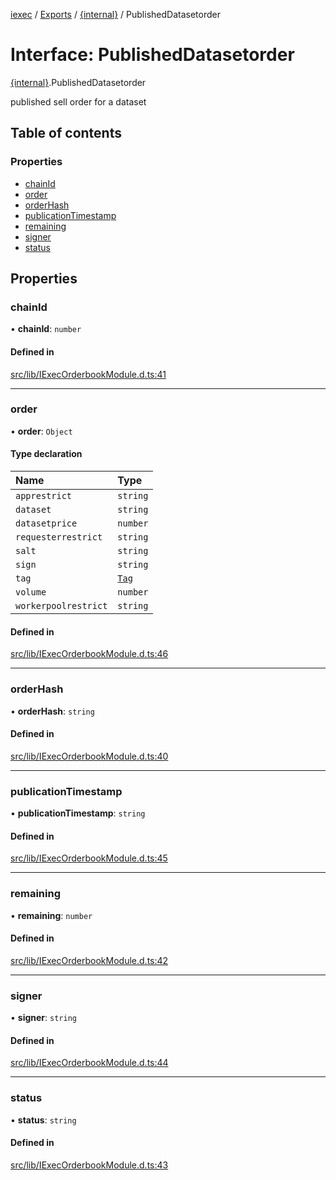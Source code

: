 [iexec](../README.md) / [Exports](../modules.md) / [{internal}](../modules/internal_.md) / PublishedDatasetorder

# Interface: PublishedDatasetorder

[{internal}](../modules/internal_.md).PublishedDatasetorder

published sell order for a dataset

## Table of contents

### Properties

- [chainId](internal_.PublishedDatasetorder.md#chainid)
- [order](internal_.PublishedDatasetorder.md#order)
- [orderHash](internal_.PublishedDatasetorder.md#orderhash)
- [publicationTimestamp](internal_.PublishedDatasetorder.md#publicationtimestamp)
- [remaining](internal_.PublishedDatasetorder.md#remaining)
- [signer](internal_.PublishedDatasetorder.md#signer)
- [status](internal_.PublishedDatasetorder.md#status)

## Properties

### chainId

• **chainId**: `number`

#### Defined in

[src/lib/IExecOrderbookModule.d.ts:41](https://github.com/iExecBlockchainComputing/iexec-sdk/blob/79135f9/src/lib/IExecOrderbookModule.d.ts#L41)

___

### order

• **order**: `Object`

#### Type declaration

| Name | Type |
| :------ | :------ |
| `apprestrict` | `string` |
| `dataset` | `string` |
| `datasetprice` | `number` |
| `requesterrestrict` | `string` |
| `salt` | `string` |
| `sign` | `string` |
| `tag` | [`Tag`](../modules/internal_.md#tag) |
| `volume` | `number` |
| `workerpoolrestrict` | `string` |

#### Defined in

[src/lib/IExecOrderbookModule.d.ts:46](https://github.com/iExecBlockchainComputing/iexec-sdk/blob/79135f9/src/lib/IExecOrderbookModule.d.ts#L46)

___

### orderHash

• **orderHash**: `string`

#### Defined in

[src/lib/IExecOrderbookModule.d.ts:40](https://github.com/iExecBlockchainComputing/iexec-sdk/blob/79135f9/src/lib/IExecOrderbookModule.d.ts#L40)

___

### publicationTimestamp

• **publicationTimestamp**: `string`

#### Defined in

[src/lib/IExecOrderbookModule.d.ts:45](https://github.com/iExecBlockchainComputing/iexec-sdk/blob/79135f9/src/lib/IExecOrderbookModule.d.ts#L45)

___

### remaining

• **remaining**: `number`

#### Defined in

[src/lib/IExecOrderbookModule.d.ts:42](https://github.com/iExecBlockchainComputing/iexec-sdk/blob/79135f9/src/lib/IExecOrderbookModule.d.ts#L42)

___

### signer

• **signer**: `string`

#### Defined in

[src/lib/IExecOrderbookModule.d.ts:44](https://github.com/iExecBlockchainComputing/iexec-sdk/blob/79135f9/src/lib/IExecOrderbookModule.d.ts#L44)

___

### status

• **status**: `string`

#### Defined in

[src/lib/IExecOrderbookModule.d.ts:43](https://github.com/iExecBlockchainComputing/iexec-sdk/blob/79135f9/src/lib/IExecOrderbookModule.d.ts#L43)
